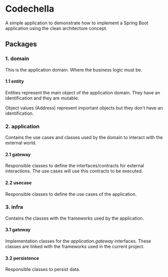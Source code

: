 # Codechella

A simple application to demonstrate how to implement a Spring Boot application using the clean architecture concept.

## Packages

### 1. domain

This is the application domain. Where the business logic must be.

#### 1.1 entity

Entities represent the main object of the application domain.
They have an identification and they are mutable.

Object values (Address) represent important objects but they don't have an identification.

### 2. application

Contains the use cases and classes used by the domain to interact with the external world.

#### 2.1 gateway

Responsible classes to define the interfaces/contracts for external interactions.
The use cases will use this contracts to be executed.

#### 2.2 usecase

Responsible classes to define the use cases of the application.

### 3. infra

Contains the classes with the frameworks used by the application.

#### 3.1 gateway

Implementation classes for the *application.gateway* interfaces.
These classes are linked with the frameworks used in the current project.

#### 3.2 persistence

Responsible classes to persist data. 